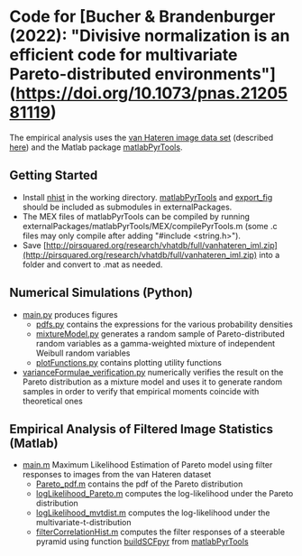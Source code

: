 # Code for [Bucher & Brandenburger (2022): "Divisive normalization is an efficient code for multivariate Pareto-distributed environments"] (https://doi.org/10.1073/pnas.2120581119)

The empirical analysis uses the [van Hateren image data set](http://pirsquared.org/research/vhatdb/full/) (described [here](http://bethgelab.org/datasets/vanhateren/)) and the Matlab package [matlabPyrTools](https://github.com/LabForComputationalVision/matlabPyrTools).

## Getting Started
- Install [nhist](https://www.mathworks.com/matlabcentral/fileexchange/27388-plot-and-compare-histograms-pretty-by-default) in the working directory. [matlabPyrTools](https://github.com/LabForComputationalVision/matlabPyrTools) and [export_fig](https://www.mathworks.com/matlabcentral/fileexchange/23629-export_fig) should be included as submodules in externalPackages.
- The MEX files of matlabPyrTools can be compiled by running externalPackages/matlabPyrTools/MEX/compilePyrTools.m (some .c files may only compile after adding "#include <string.h>"). 
- Save [http://pirsquared.org/research/vhatdb/full/vanhateren_iml.zip](http://pirsquared.org/research/vhatdb/full/vanhateren_iml.zip) into a folder and convert to .mat as needed. 

## Numerical Simulations (Python)
- [main.py](https://github.com/stefan-f-bucher/divisive-normalization-efficiency/blob/main/main.py) produces figures
  - [pdfs.py](https://github.com/stefan-f-bucher/divisive-normalization-efficiency/blob/main/pdfs.py) contains the expressions for the various probability densities
  - [mixtureModel.py](https://github.com/stefan-f-bucher/divisive-normalization-efficiency/blob/main/mixtureModel.py) generates a random sample of Pareto-distributed random variables as a gamma-weighted mixture of independent Weibull random variables
  - [plotFunctions.py](https://github.com/stefan-f-bucher/divisive-normalization-efficiency/blob/main/plotFunctions.py) contains plotting utility functions 
- [varianceFormulae_verification.py](https://github.com/stefan-f-bucher/divisive-normalization-efficiency/blob/main/varianceFormulae_verification.py) numerically verifies the result on the Pareto distribution as a mixture model and uses it to generate random samples in order to verify that empirical moments coincide with theoretical ones

## Empirical Analysis of Filtered Image Statistics (Matlab)
- [main.m](https://github.com/stefan-f-bucher/divisive-normalization-efficiency/blob/main/main.m) Maximum Likelihood Estimation of Pareto model using filter responses to images from the van Hateren dataset
  - [Pareto_pdf.m](https://github.com/stefan-f-bucher/divisive-normalization-efficiency/blob/main/Pareto_pdf.m) contains the pdf of the Pareto distribution
  - [logLikelihood_Pareto.m](https://github.com/stefan-f-bucher/divisive-normalization-efficiency/blob/main/logLikelihood_Pareto.m) computes the log-likelihood under the Pareto distribution
  - [logLikelihood_mvtdist.m](https://github.com/stefan-f-bucher/divisive-normalization-efficiency/blob/main/logLikelihood_mvtdist.m) computes the log-likelihood under the multivariate-t-distribution
  - [filterCorrelationHist.m](https://github.com/stefan-f-bucher/divisive-normalization-efficiency/blob/main/filterCorrelationHist.m) computes the filter responses of a steerable pyramid using function [buildSCFpyr](https://github.com/LabForComputationalVision/matlabPyrTools/blob/master/buildSCFpyr.m) from [matlabPyrTools](https://github.com/LabForComputationalVision/matlabPyrTools)
